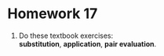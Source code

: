 # Homework 17

1. Do these textbook exercises:  
   **substitution**, **application**, **pair evaluation**.